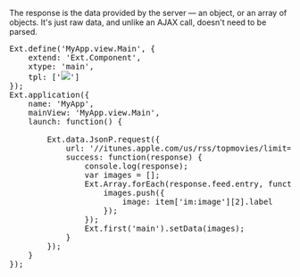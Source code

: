 The response is the data provided by the server &mdash; an object, or an array of objects.
It's just raw data, and unlike an AJAX call, doesn't need to be parsed.

<pre class="runnable">
Ext.define('MyApp.view.Main', {
    extend: 'Ext.Component',
    xtype: 'main',
    tpl: ['<tpl for="."><img src="{image}"></tpl>']
});
Ext.application({
    name: 'MyApp',
    mainView: 'MyApp.view.Main',
    launch: function() {

        Ext.data.JsonP.request({
            url: '//itunes.apple.com/us/rss/topmovies/limit=5/json',
            success: function(response) {
                console.log(response);
                var images = [];
                Ext.Array.forEach(response.feed.entry, function(item) {
                    images.push({
                        image: item['im:image'][2].label
                    });
                });
                Ext.first('main').setData(images);
            }
        });
    }
});

</pre>
